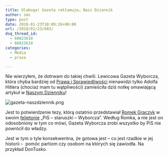 ```yaml
---
title: Olaboga! Gazeta reklamuje… Nasz Dziennik
author: sms
type: post
date: 2010-01-23T10:09:26+00:00
url: /2010/01/23/683/
dsq_thread_id:
  - 60823610
  - 60823610
categories:
  - Media
  - prasa

---
```

Nie wierzyłem, że dotrwam do takiej chwili. Lewicowa Gazeta Wyborcza, która chyba bardziej od [Prawa i Sprawiedliwości][1] nienawidzi tylko Adolfa Hitlera (chociaż mam tu wątpliwości) zamieściła dziś notkę omawiającą artykuł w [Naszym Dzienniku][2]!

![gazeta-naszdziennik.png][3]
  
Jest to potwierdzenie tezy, którą ostatnio przedstawiał <a href="http://pl.wikipedia.org/wiki/Roman_Graczyk#cite_note-3" target="_self">Romek Graczyk</a> w swoim [felietonie][4] &#8222;PiS &#8211; staruszki &#8211; Wyborcza&#8221;. Według Romka, a nie jest on odosobniony w tym co mówi, Gazeta Wyborcza zrobi wszystko by PiS nie powrócił do władzy.

Jest w tym o tyle konsekwentna, że gotowa jest &#8211; co jest rzadkie w jej historii &#8211;  pomóc partiom czy osobom na których się zawiodła. Na przykład DonTusko.

 [1]: http://www.pis.org.pl/
 [2]: http://naszdziennik.pl/
 [3]: http://pliki.strefa.pl/Jing/gazeta-naszdziennik.png "gazeta-naszdziennik.png"
 [4]: http://fakty.interia.pl/felietony/graczyk/news/pis-staruszki-wyborcza,1427854